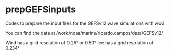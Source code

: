 # prepGEFSinputs
Codes to prepare the input files for the GEFSv12 wave simulations with ww3

You can find the data at /work/noaa/marine/ricardo.campos/data/GEFSv12/

Wind has a grid resolution of 0.25° or 0.50°
Ice has a grid resolution of 0.234°
